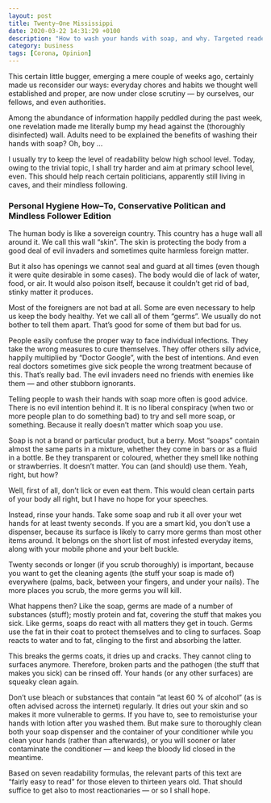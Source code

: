 ```yaml
---
layout: post
title: Twenty–One Mississippi
date: 2020-03-22 14:31:29 +0100
description: "How to wash your hands with soap, and why. Targeted readers: Preteens, politoid idiots, and their mindless followers."
category: business
tags: [Corona, Opinion]
---
```


This certain little bugger, emerging a mere couple of weeks ago, certainly made us reconsider our ways: everyday chores and habits we thought well established and proper, are now under close scrutiny — by ourselves, our fellows, and even authorities.

Among the abundance of information happily peddled during the past week, one revelation made me literally bump my head against the (thoroughly disinfected) wall. Adults need to be explained the benefits of washing their hands with soap? Oh, boy …
<!--more-->

I usually try to keep the level of readability below high school level. Today, owing to the trivial topic, I shall try harder and aim at primary school level, even. This should help reach certain politicians, apparently still living in caves, and their mindless following.

### Personal Hygiene How–To, Conservative Politican and Mindless Follower Edition

The human body is like a sovereign country. This country has a huge wall all around it. We call this wall “skin”. The skin is protecting the body from a good deal of evil invaders and sometimes quite harmless foreign matter.

But it also has openings we cannot seal and guard at all times (even though it were quite desirable in some cases). The body would die of lack of water, food, or air. It would also poison itself, because it couldn’t get rid of bad, stinky matter it produces.

Most of the foreigners are not bad at all. Some are even necessary to help us keep the body healthy. Yet we call all of them “germs”. We usually do not bother to tell them apart. That’s good for some of them but bad for us.

People easily confuse the proper way to face individual infections. They take the wrong measures to cure themselves. They offer others silly advice, happily multiplied by “Doctor Google”, with the best of intentions. And even real doctors sometimes give sick people the wrong treatment because of this. That’s really bad. The evil invaders need no friends with enemies like them — and other stubborn ignorants.

Telling people to wash their hands with soap more often is good advice. There is no evil intention behind it. It is no liberal conspiracy (when two or more people plan to do something bad) to try and sell more soap, or something. Because it really doesn’t matter which soap you use.

Soap is not a brand or particular product, but a berry. Most “soaps” contain almost the same parts in a mixture, whether they come in bars or as a fluid in a bottle. Be they transparent or coloured, whether they smell like nothing or strawberries. It doesn’t matter. You can (and should) use them. Yeah, right, but how?

Well, first of all, don’t lick or even eat them. This would clean certain parts of your body all right, but I have no hope for your speeches.

Instead, rinse your hands. Take some soap and rub it all over your wet hands for at least twenty seconds. If you are a smart kid, you don’t use a dispenser, because its surface is likely to carry more germs than most other items around. It belongs on the short list of most infested everyday items, along with your mobile phone and your belt buckle.

Twenty seconds or longer (if you scrub thoroughly) is important, because you want to get the cleaning agents (the stuff your soap is made of) everywhere (palms, back, between your fingers, and under your nails). The more places you scrub, the more germs you will kill.

What happens then? Like the soap, germs are made of a number of substances (stuff); mostly protein and fat, covering the stuff that makes you sick. Like germs, soaps do react with all matters they get in touch. Germs use the fat in their coat to protect themselves and to cling to surfaces. Soap reacts to water and to fat, clinging to the first and absorbing the latter.

This breaks the germs coats, it dries up and cracks. They cannot cling to surfaces anymore. Therefore, broken parts and the pathogen (the stuff that makes you sick) can be rinsed off. Your hands (or any other surfaces) are squeaky clean again.

Don’t use bleach or substances that contain “at least 60 % of alcohol” (as is often advised across the internet) regularly. It dries out your skin and so makes it more vulnerable to germs. If you have to, see to remoisturise your hands with lotion after you washed them. But make sure to thoroughly clean both your soap dispenser and the container of your conditioner while you clean your hands (rather than afterwards), or you will sooner or later contaminate the conditioner — and keep the bloody lid closed in the meantime.

Based on seven readability formulas, the relevant parts of this text are “fairly easy to read” for those eleven to thirteen years old. That should suffice to get also to most reactionaries — or so I shall hope.
